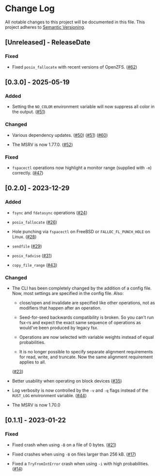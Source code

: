 # Change Log

All notable changes to this project will be documented in this file.
This project adheres to [Semantic Versioning](https://semver.org/).

## [Unreleased] - ReleaseDate

### Fixed

- Fixed `posix_fallocate` with recent versions of OpenZFS.
  ([#62](https://github.com/asomers/fsx-rs/pull/62))

## [0.3.0] - 2025-05-19

### Added

- Setting the `NO_COLOR` environment variable will now suppress all color in
  the output.
  ([#51](https://github.com/asomers/fsx-rs/pull/51))

### Changed

- Various dependency updates.
  ([#50](https://github.com/asomers/fsx-rs/pull/50))
  ([#51](https://github.com/asomers/fsx-rs/pull/51))
  ([#60](https://github.com/asomers/fsx-rs/pull/60))

- The MSRV is now 1.77.0.
  ([#52](https://github.com/asomers/fsx-rs/pull/52))

### Fixed

- `fspacectl` operations now highlight a monitor range (supplied with `-m`)
  correctly.
  ([#47](https://github.com/asomers/fsx-rs/pull/47))

## [0.2.0] - 2023-12-29

### Added

- `fsync` and `fdatasync` operations
  ([#24](https://github.com/asomers/fsx-rs/pull/24))

- `posix_fallocate`
  ([#26](https://github.com/asomers/fsx-rs/pull/26))

- Hole punching via `fspacectl` on FreeBSD or `FALLOC_FL_PUNCH_HOLE` on Linux.
  ([#28](https://github.com/asomers/fsx-rs/pull/28))

- `sendfile`
  ([#29](https://github.com/asomers/fsx-rs/pull/29))

- `posix_fadvise`
  ([#31](https://github.com/asomers/fsx-rs/pull/31))

- `copy_file_range`
  ([#43](https://github.com/asomers/fsx-rs/pull/43))

### Changed

- The CLI has been completely changed by the addition of a config file.  Now,
  most settings are specified in the config file.  Also:

  * close/open and invalidate are specified like other operations, not as
    modifiers that happen after an operation.

  * Seed-for-seed backwards compatibility is broken.  So you can't run fsx-rs
    and expect the exact same sequence of operations as would've been produced
    by legacy fsx.

  * Operations are now selected with variable weights instead of equal
    probabilities.

  * It is no longer possible to specify separate alignment requirements for
    read, write, and truncate.  Now the same alignment requirement applies to
    all.

  ([#23](https://github.com/asomers/fsx-rs/pull/23))

- Better usability when operating on block devices
  ([#35](https://github.com/asomers/fsx-rs/pull/35))

- Log verbosity is now controlled by the `-v` and `-q` flags instead of the
  `RUST_LOG` environment variable.
  ([#44](https://github.com/asomers/fsx-rs/pull/44))

- The MSRV is now 1.70.0

## [0.1.1] - 2023-01-22
### Fixed

- Fixed crash when using `-B` on a file of 0 bytes.
  ([#21](https://github.com/asomers/fsx-rs/pull/21))

- Fixed crashes when using `-B` on files larger than 256 kB.
  ([#17](https://github.com/asomers/fsx-rs/pull/17))

- Fixed a `TryFromIntError` crash when using `-i` with high probabilities.
  ([#14](https://github.com/asomers/fsx-rs/pull/14))
